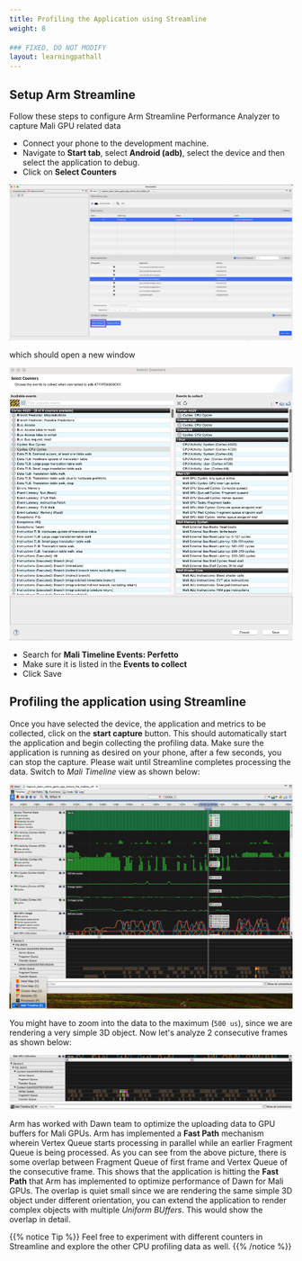 ```yaml
---
title: Profiling the Application using Streamline
weight: 8

### FIXED, DO NOT MODIFY
layout: learningpathall
---
```


## Setup Arm Streamline

Follow these steps to configure Arm Streamline Performance Analyzer to capture Mali GPU related data

* Connect your phone to the development machine.
* Navigate to **Start tab**, select **Android (adb)**, select the device and then select the application to debug.
* Click on **Select Counters**

![Select](images/streamline_select.png "Figure 1. Streamline Select")

which should open a new window

![Select Counters](images/streamline_select_counters.png "Figure 2. Streamline Select Counters")

* Search for **Mali Timeline Events: Perfetto**
* Make sure it is listed in the **Events to collect**
* Click Save

## Profiling the application using Streamline

Once you have selected the device, the application and metrics to be collected, click on the **start capture** button. This should automatically start the application and begin collecting the profiling data. Make sure the application is running as desired on your phone, after a few seconds, you can stop the capture. Please wait until Streamline completes processing the data. Switch to *Mali Timeline* view as shown below:

!["Mali Timeline Streamline"](./images/Streamline-mali-timeline.png "Mali Timeline Streamline")

You might have to zoom into the data to the maximum (`500 us`), since we are rendering a very simple 3D object. Now let's analyze 2 consecutive frames as shown below:

!["Two consecutive frames"](./images/Streamline-mali-analysis.png "Two consecutive frames")

Arm has worked with Dawn team to optimize the uploading data to GPU buffers for Mali GPUs. Arm has implemented a **Fast Path** mechanism wherein Vertex Queue starts processing in parallel while an earlier Fragment Queue is being processed. As you can see from the above picture, there is some overlap between Fragment Queue of first frame and Vertex Queue of the consecutive frame. This shows that the application is hitting the **Fast Path** that Arm has implemented to optimize performance of Dawn for Mali GPUs. The overlap is quiet small since we are rendering the same simple 3D object under different orientation, you can extend the application to render complex objects with multiple *Uniform BUffers*. This would show the overlap in detail.

{{% notice Tip %}}
Feel free to experiment with different counters in Streamline and explore the other CPU profiling data as well.
{{% /notice %}}
